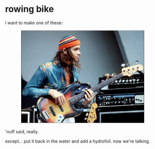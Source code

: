 # rowing bike 

I want to make one of these:

<div style="text-align: center;"><img src="jaco.jpg" width="400"></div>

'nuff said, really. 

except... put it back in the water and add a hydrofoil. now we're talking. 

